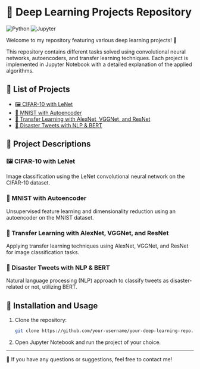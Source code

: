 # 🧠 Deep Learning Projects Repository

![Python](https://img.shields.io/badge/Python-3.8%2B-blue) ![Jupyter](https://img.shields.io/badge/Jupyter-Notebook-orange)

Welcome to my repository featuring various deep learning projects! 🚀

This repository contains different tasks solved using convolutional neural networks, autoencoders, and transfer learning techniques. Each project is implemented in Jupyter Notebook with a detailed explanation of the applied algorithms.

## 📂 List of Projects

- [🖼️ CIFAR-10 with LeNet](https://github.com/sovunia-hub/deep-learning/blob/main/CIFAR10%20with%20LeNet.ipynb)
- [🔢 MNIST with Autoencoder](https://github.com/sovunia-hub/deep-learning/blob/main/MNIST_with_Autoencoder.ipynb)
- [📜 Transfer Learning with AlexNet, VGGNet, and ResNet](https://github.com/sovunia-hub/deep-learning/blob/main/TransferLearning_with_AlexNet%2C_VGGnet_and_ResNet.ipynb)
- [💬 Disaster Tweets with NLP & BERT](https://github.com/sovunia-hub/deep-learning/blob/main/disastertweets-with-nlp-bert.ipynb)

## 📌 Project Descriptions

### 🖼️ CIFAR-10 with LeNet
Image classification using the LeNet convolutional neural network on the CIFAR-10 dataset.

### 🔢 MNIST with Autoencoder
Unsupervised feature learning and dimensionality reduction using an autoencoder on the MNIST dataset.

### 📜 Transfer Learning with AlexNet, VGGNet, and ResNet
Applying transfer learning techniques using AlexNet, VGGNet, and ResNet for image classification tasks.

### 💬 Disaster Tweets with NLP & BERT
Natural language processing (NLP) approach to classify tweets as disaster-related or not, utilizing BERT.

## 🔧 Installation and Usage
1. Clone the repository:
   ```bash
   git clone https://github.com/your-username/your-deep-learning-repo.git
   ```
2. Open Jupyter Notebook and run the project of your choice.

---
📩 If you have any questions or suggestions, feel free to contact me!
